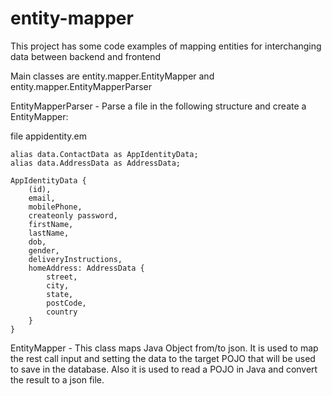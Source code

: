 # entity-mapper

This project has some code examples of mapping entities for interchanging data between backend and frontend

Main classes are entity.mapper.EntityMapper and entity.mapper.EntityMapperParser

EntityMapperParser - Parse a file in the following structure and create a EntityMapper:

file appidentity.em

```
alias data.ContactData as AppIdentityData;
alias data.AddressData as AddressData;

AppIdentityData {
    (id),
    email,
    mobilePhone,
    createonly password,
    firstName,
    lastName,
    dob,
    gender,
    deliveryInstructions,
    homeAddress: AddressData {
        street,
        city,
        state,
        postCode,
        country
    }
}

```

EntityMapper -  This class maps Java Object from/to json. It is used to map the rest call input and setting the data to the target POJO that will be used to save in the database. Also it is used to read a POJO in Java and convert the result to a json file.
